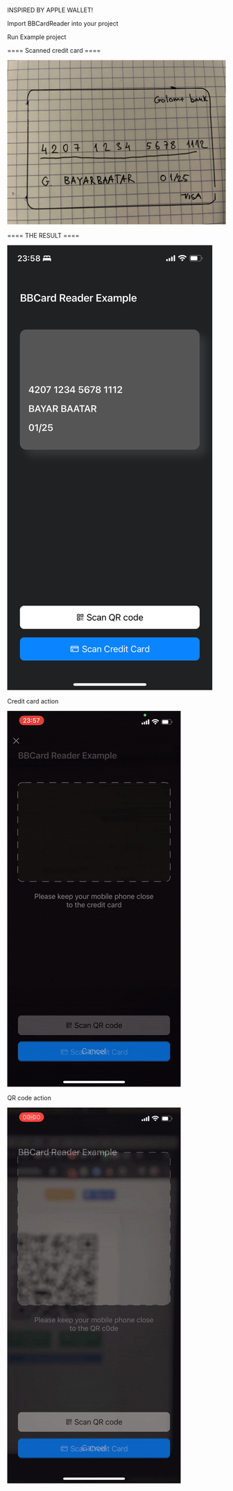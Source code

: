 INSPIRED BY APPLE WALLET! 




Import BBCardReader into your project

Run Example project

==== Scanned credit card ====


![Screenshot](https://github.com/bbaatarg/BBCardReader/blob/main/card_sample.jpg?raw=true)


==== THE RESULT ====


![Screenshot](https://github.com/bbaatarg/BBCardReader/blob/main/card_result.PNG?raw=true)



Credit card action

![Credit card action](https://github.com/bbaatarg/BBCardReader/blob/main/creditcard_scanning.gif?raw=true)


QR code action

![QR code action](https://github.com/bbaatarg/BBCardReader/blob/main/qr_scanning.gif?raw=true)
